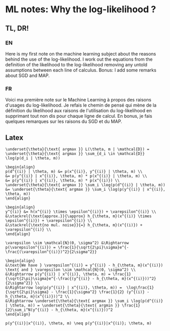 
# ML notes: Why the log-likelihood ?

## TL, DR!
### EN
Here is my first note on the machine learning subject about the reasons behind the use of the log-likelihood. I work out the equations from the definition of the likelihood to the log-likelihood removing any untold assumptions between each line of calculus.
Bonus: I add some remarks about SGD and MAP.

### FR
Voici ma première note sur le Machine Learning à propos des raisons d'usages du log-likelihood. Je refais le chemin de pensé qui mène de la définition du likelihood aux raisons de l'utilisation du log-likelihood en supprimant tout non dis pour chaque ligne de calcul.
En bonus, je fais quelques remarques sur les raisons du SGD et du MAP.


## Latex
```
\underset{\theta}{\text{ argmax }} L(\theta, m | \mathcal{D}) = \underset{\theta}{\text{ argmax }} \sum_{d_i \in \mathcal{D}} \log(p(d_i | \theta, m))
```

```
\begin{align}
p(d^{(i)} | \theta, m) &= p(x^{(i)}, y^{(i)} | \theta, m) \\
&= p(y^{(i)} | x^{(i)}, \theta, m) * p(x^{(i)} | \theta, m) \\
&= p(y^{(i)} | x^{(i)}, \theta, m) * p(x^{(i)}) \\
\underset{\theta}{\text{ argmax }} \sum_i \log(p(d^{(i)} | \theta, m)) &= \underset{\theta}{\text{ argmax }} \sum_i \log(p(y^{(i)} | x^{(i)}, \theta, m))
\end{align}
```

```
\begin{align}
y^{(i)} &= h(x^{(i)} \times \epsilon^{(i)}) + \varepsilon^{(i)} \\
&\stackrel{\text{approx.}}{\approx} h_{\theta, m}(x^{(i)} \times \epsilon^{(i)}) + \varepsilon^{(i)} \\
&\stackrel{\text{no mul. noise}}{=} h_{\theta, m}(x^{(i)}) + \varepsilon^{(i)} \\
\end{align}
```

```
\varepsilon \sim \mathcal{N}(0, \sigma^2) &\Rightarrow p(\varepsilon^{(i)}) = \frac{1}{\sqrt{2\pi}\sigma}e^{-\frac{(\varepsilon^{(i)})^2}{2\sigma^2}}
```

```
\begin{align}
&\text{We have } \varepsilon^{(i)} = y^{(i)} - h_{\theta, m}(x^{(i)}) \text{ and } \varepsilon \sim \mathcal{N}(0, \sigma^2) \\
&\Rightarrow p(y^{(i)} | x^{(i)}, \theta, m) = \frac{1}{\sqrt{2\pi}\sigma}e^{-\frac{(y^{(i)} - h_{\theta, m}(x^{(i)}))^2}{2\sigma^2}} \\
&\Rightarrow log(p(y^{(i)} | x^{(i)}, \theta, m)) =  \log\frac{1}{\sqrt{2\pi}\sigma} - \frac{1}{\sigma^2} \frac{1}{2} (y^{(i)} - h_{\theta, m}(x^{(i)}))^2 \\
&\Rightarrow \underset{\theta}{\text{ argmax }} \sum_i \log(p(d^{(i)} | \theta, m)) = \underset{\theta}{\text{ argmin }} \frac{1}{2}\sum_i^N(y^{(i)} - h_{\theta, m}(x^{(i)}))^2
\end{align}
```


```
p(y^{(i)}|x^{(i)}, \theta, m) \neq p(y^{(i)}|x^{(i)}; \theta, m)
```
